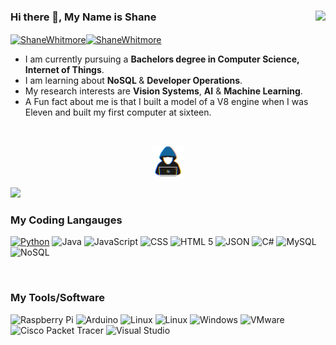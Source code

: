 ### Hi there 👋, My Name is Shane <img align="right" src="https://komarev.com/ghpvc/?username=ShaneWhitmore&style=flat-square">

<!--
**ShaneWhitmore/ShaneWhitmore** is a ✨ _special_ ✨ repository because its `README.md` (this file) appears on your GitHub profile.
-->


  <div align="center" style="display: inline-flex">

  <a href="https://github.com/ShaneWhitmore">
    <img height="180em" align="center" alt="ShaneWhitmore" src="https://github-readme-stats.vercel.app/api?username=ShaneWhitmore&show_icons=true&count_private=true" />
  </a>
  
  <a href="https://github.com/ShaneWhitmore">
    <img height="180em" align="center" alt="ShaneWhitmore" src="https://github-readme-stats.vercel.app/api/top-langs/?username=ShaneWhitmore&layout=compact&count_private=false" />
  </a>
</div>
<br>

- I am currently pursuing a <strong>Bachelors degree in Computer Science, Internet of Things</strong>.
- I am learning about <strong>NoSQL </strong> & <strong>Developer Operations</strong>.
- My research interests are <strong>Vision Systems</strong>, <strong>AI</strong> & <strong>Machine Learning</strong>.
- A Fun fact about me is that I built a model of a V8 engine when I was Eleven and built my first computer at sixteen.


<br>
<p align="center">
  <picture ><img src = "https://github.com/0xAbdulKhalid/0xAbdulKhalid/raw/main/assets/mdImages/about_me.gif" width = 50px></picture>
</p>

<img src="https://user-images.githubusercontent.com/73097560/115834477-dbab4500-a447-11eb-908a-139a6edaec5c.gif">

<br>

### My Coding Langauges

[![Python](https://img.shields.io/badge/Python-3.9-blue)](https://www.python.org/)
![Java](https://img.shields.io/badge/Java-11-red)
![JavaScript](https://img.shields.io/badge/JavaScript-ES6-yellow)
![CSS](https://img.shields.io/badge/CSS-3-blue)
![HTML 5](https://img.shields.io/badge/HTML-5-orange)
![JSON](https://img.shields.io/badge/JSON-Data-green)
![C#](https://img.shields.io/badge/C%23-4.0-purple)
![MySQL](https://img.shields.io/badge/MySQL-5.7-blue)
![NoSQL](https://img.shields.io/badge/NoSQL-Database-green)

 
<br>

### My Tools/Software


![Raspberry Pi](https://img.shields.io/badge/Raspberry%20Pi-5-red)
![Arduino](https://img.shields.io/badge/Arduino-Uno-blue)
![Linux](https://img.shields.io/badge/Linux-Ubuntu-orange)
![Linux](https://img.shields.io/badge/Linux-Arch-blue)
![Windows](https://img.shields.io/badge/Windows-10-blue)
![VMware](https://img.shields.io/badge/VMware-vSphere-blue)
![Cisco Packet Tracer](https://img.shields.io/badge/Cisco%20Packet%20Tracer-7.3-green)
![Visual Studio](https://img.shields.io/badge/Visual%20Studio-2019-purple)



